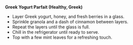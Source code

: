 **Greek Yogurt Parfait (Healthy, Greek)**
   - Layer Greek yogurt, honey, and fresh berries in a glass.
   - Sprinkle granola and a dash of cinnamon between layers.
   - Repeat the layers until the glass is full.
   - Chill in the refrigerator until ready to serve.
   - Top with a few mint leaves for a refreshing touch.